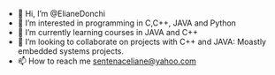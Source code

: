 - 👋 Hi, I’m @ElianeDonchi
- 👀 I’m interested in programming in C,C++, JAVA and Python
- 🌱 I’m currently learning courses in JAVA and C++
- 💞️ I’m looking to collaborate on projects with C++ and JAVA: Moastly embedded systems projects.
- 📫 How to reach me sentenaceliane@yahoo.com

<!---
ElianeDonchi/ElianeDonchi is a ✨ special ✨ repository because its `README.md` (this file) appears on your GitHub profile.
You can click the Preview link to take a look at your changes.
--->
